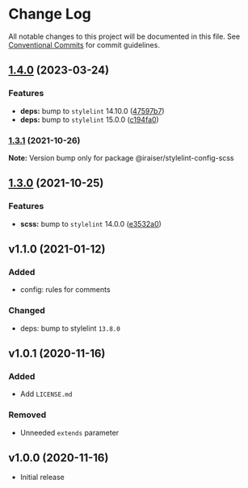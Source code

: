 # Change Log

All notable changes to this project will be documented in this file.
See [Conventional Commits](https://conventionalcommits.org) for commit guidelines.

## [1.4.0](https://github.com/iRaiser/stylelint-configs/compare/@iraiser/stylelint-config-scss@1.3.1...@iraiser/stylelint-config-scss@1.4.0) (2023-03-24)


### Features

* **deps:** bump to `stylelint` 14.10.0 ([47597b7](https://github.com/iRaiser/stylelint-configs/commit/47597b781fcb2c23e5409b516f22646042653aaf))
* **deps:** bump to `stylelint` 15.0.0 ([c194fa0](https://github.com/iRaiser/stylelint-configs/commit/c194fa0408a2d15ae8753c3da2e6b08a9972e4a6))




### [1.3.1](https://github.com/iRaiser/stylelint-configs/compare/@iraiser/stylelint-config-scss@1.3.0...@iraiser/stylelint-config-scss@1.3.1) (2021-10-26)

**Note:** Version bump only for package @iraiser/stylelint-config-scss






## [1.3.0](https://github.com/iRaiser/stylelint-configs/compare/@iraiser/stylelint-config-scss@1.2.0...@iraiser/stylelint-config-scss@1.3.0) (2021-10-25)


### Features

* **scss:** bump to `stylelint` 14.0.0 ([e3532a0](https://github.com/iRaiser/stylelint-configs/commit/e3532a0719b9dbff667a8cc377c9d2f09a131097))


## v1.1.0 (2021-01-12)

### Added

* config: rules for comments

### Changed

* deps: bump to stylelint ``13.8.0``

## v1.0.1 (2020-11-16)

### Added

* Add ``LICENSE.md``

### Removed

* Unneeded ``extends`` parameter

## v1.0.0 (2020-11-16)

* Initial release
